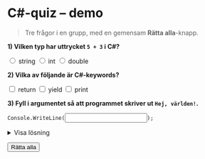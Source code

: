 # C#-quiz – demo

> Tre frågor i en grupp, med en gemensam **Rätta alla**-knapp.

<div class="quiz-group" id="quiz-set-1">

  <!-- Q1: enkel flervals (ett rätt) -->
  <div class="quiz" data-quiz-id="q1" data-points="1">
    <p><strong>1) Vilken typ har uttrycket <code>5 + 3</code> i C#?</strong></p>
    <div class="quiz-options" role="group" aria-label="q1">
      <label class="quiz-option"><input type="radio" value="a"> string</label>
      <label class="quiz-option"><input type="radio" value="b" data-correct> int</label>
      <label class="quiz-option"><input type="radio" value="c"> double</label>
    </div>
    <p class="quiz-feedback" hidden></p>
  </div>

  <!-- Q2: flera rätt (två av tre) -->
  <div class="quiz" data-quiz-id="q2" data-points="2">
    <p><strong>2) Vilka av följande är C#-keywords?</strong></p>
    <div class="quiz-options" role="group" aria-label="q2">
      <label class="quiz-option"><input type="checkbox" data-correct> return</label>
      <label class="quiz-option"><input type="checkbox" data-correct> yield</label>
      <label class="quiz-option"><input type="checkbox"> print</label>
    </div>
    <p class="quiz-feedback" hidden></p>
  </div>

  <!-- Q3: fyll i koden inline (rätt = "Hej, världen!") -->
  <div class="quiz" data-quiz-id="q3" data-points="1" data-pattern="^\s*&quot;Hej, världen!&quot;\s*$">
    <p><strong>3) Fyll i argumentet så att programmet skriver ut <code>Hej, världen!</code>.</strong></p>
    <pre><code class="language-csharp">Console.WriteLine(<input class="quiz-inline-input" data-answer="&quot;Hej, världen!&quot;">);</code></pre>
    <details class="quiz-solution"><summary>Visa lösning</summary>
      <code>"Hej, världen!"</code>
    </details>
    <p class="quiz-feedback" hidden></p>
  </div>

</div>

<button class="md-button md-button--primary quiz-check-all" data-target="#quiz-set-1">Rätta alla</button>
<p class="quiz-result" id="quiz-set-1-result" hidden></p>
